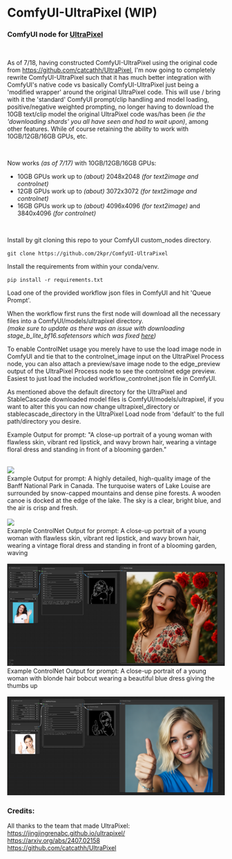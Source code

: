 # ComfyUI-UltraPixel (WIP)

### ComfyUI node for [UltraPixel](https://jingjingrenabc.github.io/ultrapixel/)

<br/>

As of 7/18, having constructed ComfyUI-UltraPixel using the original code from https://github.com/catcathh/UltraPixel, I'm now going to completely rewrite ComfyUI-UltraPixel such that it has much better integration with ComfyUI's native code vs basically ComfyUI-UltraPixel just being a 'modified wrapper' around the original UltraPixel code. This will use / bring with it the 'standard' ComfyUI prompt/clip handling and model loading, positive/negative weighted prompting, no longer having to download the 10GB text/clip model the original UltraPixel code was/has been <i>(ie the 'downloading shards' you all have seen and had to wait upon)</i>, among other features. While of course retaining the ability to work with 10GB/12GB/16GB GPUs, etc.

<br/>

Now works <i>(as of 7/17)</i> with 10GB/12GB/16GB GPUs:
 - 10GB GPUs work up to <i>(about)</i> 2048x2048 <i>(for text2image and controlnet)</i>
 - 12GB GPUs work up to <i>(about)</i> 3072x3072 <i>(for text2image and controlnet)</i>
 - 16GB GPUs work up to <i>(about)</i> 4096x4096 <i>(for text2image)</i> and 3840x4096 <i>(for controlnet)</i>

<br/>

Install by git cloning this repo to your ComfyUI custom_nodes directory.
```
git clone https://github.com/2kpr/ComfyUI-UltraPixel
```

Install the requirements from within your conda/venv.
```
pip install -r requirements.txt
```

Load one of the provided workflow json files in ComfyUI and hit 'Queue Prompt'.

When the workflow first runs the first node will download all the necessary files into a ComfyUI/models/ultrapixel directory.<br/>
<i>(make sure to update as there was an issue with downloading stage_b_lite_bf16.safetensors which was fixed [here](https://github.com/2kpr/ComfyUI-UltraPixel/commit/45d32bbe3777f1773dc0f74deea075d77b6d9278))</i>

To enable ControlNet usage you merely have to use the load image node in ComfyUI and tie that to the controlnet_image input on the UltraPixel Process node, you can also attach a preview/save image node to the edge_preview output of the UltraPixel Process node to see the controlnet edge preview. Easiest to just load the included workflow_controlnet.json file in ComfyUI.

As mentioned above the default directory for the UltraPixel and StableCascade downloaded model files is ComfyUI/models/ultrapixel, if you want to alter this you can now change ultrapixel_directory or stablecascade_directory in the UltraPixel Load node from 'default' to the full path/directory you desire.

Example Output for prompt:
"A close-up portrait of a young woman with flawless skin, vibrant red lipstick, and wavy brown hair, wearing a vintage floral dress and standing in front of a blooming garden."
<br/>
<br/>

<img src="https://github.com/2kpr/ComfyUI-UltraPixel/blob/main/ComfyUI_00001_.png">

<br/>
Example Output for prompt:
A highly detailed, high-quality image of the Banff National Park in Canada. The turquoise waters of Lake Louise are surrounded by snow-capped mountains and dense pine forests. A wooden canoe is docked at the edge of the lake. The sky is a clear, bright blue, and the air is crisp and fresh.
<br/>
<br/>

<img src="https://github.com/2kpr/ComfyUI-UltraPixel/blob/main/ComfyUI_00002_.png">

<br/>
Example ControlNet Output for prompt:
A close-up portrait of a young woman with flawless skin, vibrant red lipstick, and wavy brown hair, wearing a vintage floral dress and standing in front of a blooming garden, waving
<br/>
<br/>

<img src="https://github.com/2kpr/ComfyUI-UltraPixel/blob/main/cn.png">

<br/>
Example ControlNet Output for prompt:
A close-up portrait of a young woman with blonde hair bobcut wearing a beautiful blue dress giving the thumbs up
<br/>
<br/>

<img src="https://github.com/2kpr/ComfyUI-UltraPixel/blob/main/cn2.png">

### Credits:

All thanks to the team that made UltraPixel:<br/>
https://jingjingrenabc.github.io/ultrapixel/<br/>
https://arxiv.org/abs/2407.02158<br/>
https://github.com/catcathh/UltraPixel<br/>